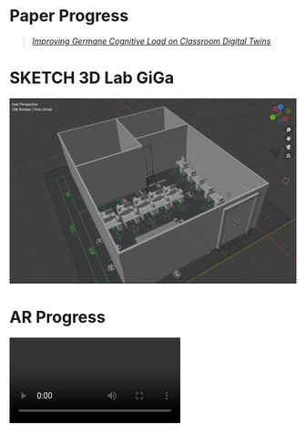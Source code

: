 # Paper Progress
> [*Improving Germane Cognitive Load on Classroom Digital Twins*](https://itsacid-my.sharepoint.com/:w:/g/personal/6025231011_student_its_ac_id/EWSYMCrahGhDnd6QW7nKByUBr0lrVlqCFIkx5vQZOQdchw?e=voUDBX)

# SKETCH 3D Lab GiGa
![N|Solid](https://raw.githubusercontent.com/tdpg20232a/final-project-doppelganger/main/3DModels/assets/3dassets/sketch3dlabgigav.1.jpg)

# AR Progress
![N|Solid](https://raw.githubusercontent.com/tdpg20232a/final-project-doppelganger/main/3DModels/assets/3dassets/AR-version.mp4)
